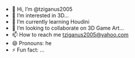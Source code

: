- 👋 Hi, I’m @tziganus2005
- 👀 I’m interested in 3D...
- 🌱 I’m currently learning Houdini
- 💞️ I’m looking to collaborate on 3D Game Art...
- 📫 How to reach me tziganus2005@yahoo.com
- 😄 Pronouns: he
- ⚡ Fun fact: ...

<!---
tziganus2005/tziganus2005 is a ✨ special ✨ repository because its `README.md` (this file) appears on your GitHub profile.
You can click the Preview link to take a look at your changes.
--->
